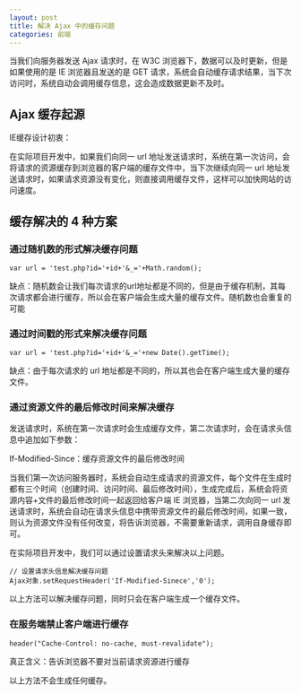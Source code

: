 ```yaml
---
layout: post
title: 解决 Ajax 中的缓存问题
categories: 前端
---
```


当我们向服务器发送 Ajax 请求时，在 W3C 浏览器下，数据可以及时更新，但是如果使用的是 IE 浏览器且发送的是 GET 请求，系统会自动缓存请求结果，当下次访问时，系统自动会调用缓存信息，这会造成数据更新不及时。

## Ajax 缓存起源

IE缓存设计初衷：

在实际项目开发中，如果我们向同一 url 地址发送请求时，系统在第一次访问，会将请求的资源缓存到浏览器的客户端的缓存文件中，当下次继续向同一 url 地址发送请求时，如果请求资源没有变化，则直接调用缓存文件，这样可以加快网站的访问速度。

## 缓存解决的 4 种方案

### 通过随机数的形式解决缓存问题

```
var url = 'test.php?id='+id+'&_='+Math.random();
```

缺点：随机数会让我们每次请求的url地址都是不同的，但是由于缓存机制，其每次请求都会进行缓存，所以会在客户端会生成大量的缓存文件。随机数也会重复的可能

### 通过时间戳的形式来解决缓存问题

```
var url = 'test.php?id='+id+'&_='+new Date().getTime();
```

缺点：由于每次请求的 url 地址都是不同的，所以其也会在客户端生成大量的缓存文件。

### 通过资源文件的最后修改时间来解决缓存

发送请求时，系统在第一次请求时会生成缓存文件，第二次请求时，会在请求头信息中追加如下参数：

If-Modified-Since：缓存资源文件的最后修改时间

当我们第一次访问服务器时，系统会自动生成请求的资源文件，每个文件在生成时都有三个时间（创建时间、访问时间、最后修改时间），生成完成后，系统会将资源内容+文件的最后修改时间一起返回给客户端 IE 浏览器，当第二次向同一 url 发送请求时，系统会自动在请求头信息中携带资源文件的最后修改时间，如果一致，则认为资源文件没有任何改变，将告诉浏览器，不需要重新请求，调用自身缓存即可。

在实际项目开发中，我们可以通过设置请求头来解决以上问题。

```
// 设置请求头信息解决缓存问题
Ajax对象.setRequestHeader('If-Modified-Sinece','0');
```

以上方法可以解决缓存问题，同时只会在客户端生成一个缓存文件。

### 在服务端禁止客户端进行缓存

```
header("Cache-Control: no-cache, must-revalidate");
```

真正含义：告诉浏览器不要对当前请求资源进行缓存

以上方法不会生成任何缓存。